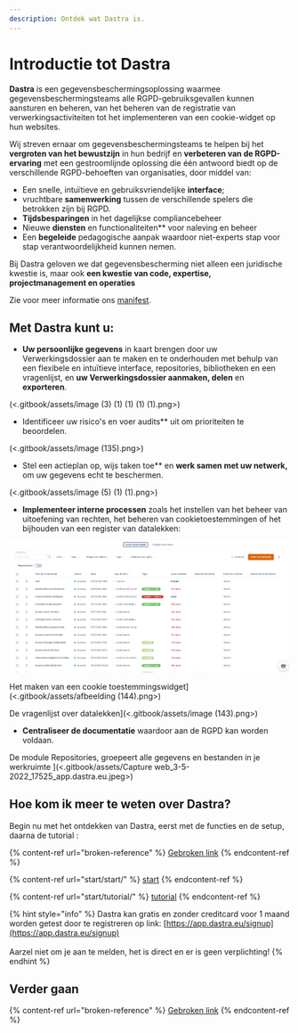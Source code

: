 ```yaml
---
description: Ontdek wat Dastra is.
---
```


# Introductie tot Dastra

**Dastra** is een gegevensbeschermingsoplossing waarmee gegevensbeschermingsteams alle RGPD-gebruiksgevallen kunnen aansturen en beheren, van het beheren van de registratie van verwerkingsactiviteiten tot het implementeren van een cookie-widget op hun websites.

Wij streven ernaar om gegevensbeschermingsteams te helpen bij het **vergroten van het bewustzijn** in hun bedrijf en **verbeteren van de RGPD-ervaring** met een gestroomlijnde oplossing die één antwoord biedt op de verschillende RGPD-behoeften van organisaties, door middel van:

* Een snelle, intuïtieve en gebruiksvriendelijke **interface**;
* vruchtbare **samenwerking** tussen de verschillende spelers die betrokken zijn bij RGPD.
* **Tijdsbesparingen** in het dagelijkse compliancebeheer
* Nieuwe **diensten** en functionaliteiten** voor naleving en beheer
* Een **begeleide** pedagogische aanpak waardoor niet-experts stap voor stap verantwoordelijkheid kunnen nemen.

Bij Dastra geloven we dat gegevensbescherming niet alleen een juridische kwestie is, maar ook **een kwestie van code, expertise, projectmanagement en operaties**&#x20;

Zie voor meer informatie ons [manifest](https://www.dastra.eu/fr/mission).

## Met Dastra kunt u:

* **Uw persoonlijke gegevens** in kaart brengen door uw Verwerkingsdossier aan te maken en te onderhouden met behulp van een flexibele en intuïtieve interface, repositories, bibliotheken en een vragenlijst, en **uw Verwerkingsdossier aanmaken, delen** en **exporteren**.

(<.gitbook/assets/image (3) (1) (1) (1) (1).png>)

* Identificeer uw risico's en voer audits** uit om prioriteiten te beoordelen.

(<.gitbook/assets/image (135).png>)

* Stel een actieplan op, wijs taken toe** en **werk samen met uw netwerk,** om uw gegevens echt te beschermen.

(<.gitbook/assets/image (5) (1) (1).png>)

* **Implementeer interne processen** zoals het instellen van het beheer van uitoefening van rechten, het beheren van cookietoestemmingen of het bijhouden van een register van datalekken:

![Het aanvraagregister voor het uitoefenen van rechten](<.gitbook/assets/image (142).png>)

Het maken van een cookie toestemmingswidget](<.gitbook/assets/afbeelding (144).png>)

De vragenlijst over datalekken](<.gitbook/assets/image (143).png>)

* **Centraliseer de documentatie** waardoor aan de RGPD kan worden voldaan.

De module Repositories, groepeert alle gegevens en bestanden in je werkruimte ](<.gitbook/assets/Capture web_3-5-2022_17525_app.dastra.eu.jpeg>)

## Hoe kom ik meer te weten over Dastra?

Begin nu met het ontdekken van Dastra, eerst met de functies en de setup, daarna de tutorial :

{% content-ref url="broken-reference" %}
[Gebroken link](gebroken-verwijzing)
{% endcontent-ref %}

{% content-ref url="start/start/" %}
[start](start/start/)
{% endcontent-ref %}

{% content-ref url="start/tutorial/" %}
[tutorial](start/tutorial/)
{% endcontent-ref %}

{% hint style="info" %}
Dastra kan gratis en zonder creditcard voor 1 maand worden getest door te registreren op link: [https://app.dastra.eu/signup](https://app.dastra.eu/signup) \
\
Aarzel niet om je aan te melden, het is direct en er is geen verplichting!
{% endhint %}

## Verder gaan

{% content-ref url="broken-reference" %}
[Gebroken link](gebroken-verwijzing)
{% endcontent-ref %}